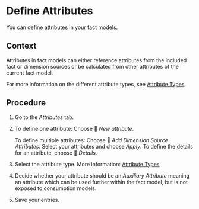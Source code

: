<!-- loio1ac450248ed44375ab1f55124546dcb8 -->

<link rel="stylesheet" type="text/css" href="../css/sap-icons.css"/>

# Define Attributes

You can define attributes in your fact models.



## Context

Attributes in fact models can either reference attributes from the included fact or dimension sources or be calculated from other attributes of the current fact model.

For more information on the different attribute types, see [Attribute Types](attribute-types-911ec0d.md).



<a name="loio1ac450248ed44375ab1f55124546dcb8__steps_xhv_z5j_j4b"/>

## Procedure

1.  Go to the *Attributes* tab.

2.  To define one attribute: Choose <span class="FPA-icons-V3"></span> *New attribute*.

    To define multiple attributes: Choose <span class="FPA-icons-V3"></span> *Add Dimension Source Attributes*. Select your attributes and choose *Apply*. To define the details for an attribute, choose <span class="FPA-icons-V3"></span> *Details*.

3.  Select the attribute type. More information: [Attribute Types](attribute-types-911ec0d.md)

4.  Decide whether your attribute should be an *Auxiliary Attribute* meaning an attribute which can be used further within the fact model, but is not exposed to consumption models.

5.  Save your entries.


